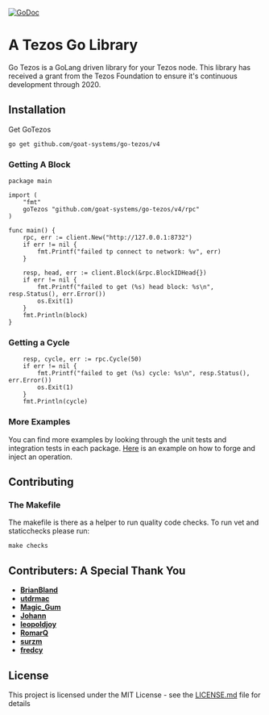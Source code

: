 [![GoDoc](https://godoc.org/github.com/golang/gddo?status.svg)](https://godoc.org/github.com/goat-systems/go-tezos/v4)
# A Tezos Go Library

Go Tezos is a GoLang driven library for your Tezos node. This library has received a grant from the Tezos Foundation to ensure it's continuous development through 2020.

## Installation

Get GoTezos 
```
go get github.com/goat-systems/go-tezos/v4
```

### Getting A Block

```
package main

import (
	"fmt"
	goTezos "github.com/goat-systems/go-tezos/v4/rpc"
)

func main() {
	rpc, err := client.New("http://127.0.0.1:8732")
	if err != nil {
		fmt.Printf("failed tp connect to network: %v", err)
	}

	resp, head, err := client.Block(&rpc.BlockIDHead{})
	if err != nil {
		fmt.Printf("failed to get (%s) head block: %s\n", resp.Status(), err.Error())
		os.Exit(1)
	}
	fmt.Println(block)
}
```

### Getting a Cycle
```
	resp, cycle, err := rpc.Cycle(50)
	if err != nil {
		fmt.Printf("failed to get (%s) cycle: %s\n", resp.Status(), err.Error())
		os.Exit(1)
	}
	fmt.Println(cycle)
```

### More Examples
You can find more examples by looking through the unit tests and integration tests in each package. [Here](example/transaction/transaction.go) is an example on
how to forge and inject an operation. 

## Contributing

### The Makefile
The makefile is there as a helper to run quality code checks. To run vet and staticchecks please run: 
```
make checks
```

## Contributers: A Special Thank You

* [**BrianBland**](https://github.com/BrianBland)
* [**utdrmac**](https://github.com/utdrmac)
* [**Magic_Gum**](https://github.com/fkbenjamin)
* [**Johann**](https://github.com/tulpenhaendler)
* [**leopoldjoy**](https://github.com/leopoldjoy)
* [**RomarQ**](https://github.com/RomarQ)
* [**surzm**](https://github.com/surzm)
* [**fredcy**](https://github.com/fredcy)

## License

This project is licensed under the MIT License - see the [LICENSE.md](LICENSE.md) file for details
